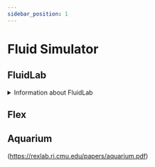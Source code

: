 ```yaml
---
sidebar_position: 1
---
```


# Fluid Simulator



## FluidLab

<details> <summary>Information about FluidLab</summary>
<h2 align="center">
  <b>FluidLab</b>

<div align="center">
    <a href="https://fluidlab2023.github.io/" target="_blank"><img src="https://img.shields.io/badge/Website-FluidLab-red"></img></a>
    &nbsp;
    <a href="https://arxiv.org/abs/2303.02346" target="_blank"><img src="https://img.shields.io/badge/Paper-ArXiv-green"></img></a>
    &nbsp;
    <a href="https://github.com/zhouxian/FluidLab" target="_blank"><img src="https://img.shields.io/badge/Source-Code-purple"></img></a>
</div>
</h2>

<div align="center">
<video width="800" height="600" controls>
  <source src="https://fluidlab2023.github.io/static/videos/tasks.m4v" type="video/mp4"></source>
</video>
</div>

> FluidLab is a differentiable environment with a set of complex fluid manipulation tasks. FluidLab is powered by FluidEngine, a fully differentiable and multi-material physics engine, supporting rigid, elastic, plastic materials, inviscid and viscous liquid, and gaseous phenomena such as smoke.

</details>

## Flex


## Aquarium 
(https://rexlab.ri.cmu.edu/papers/aquarium.pdf)